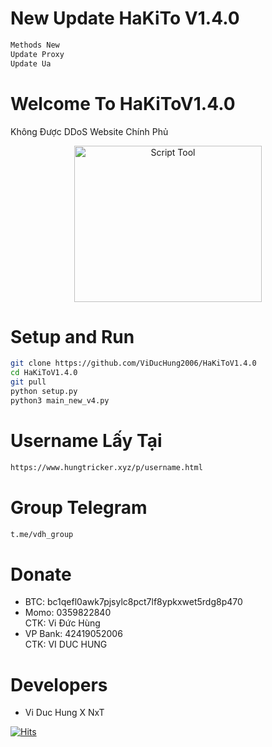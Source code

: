 # New Update HaKiTo V1.4.0
```sh
Methods New
Update Proxy
Update Ua
```
# Welcome To HaKiToV1.4.0
Không Được DDoS Website Chính Phủ<p align="center"><img src="https://i.imgur.com/kaQdEUB.jpg" width="300" height="250" alt="Script Tool"></p> 
# Setup and Run
```sh
git clone https://github.com/ViDucHung2006/HaKiToV1.4.0
cd HaKiToV1.4.0
git pull
python setup.py
python3 main_new_v4.py
```
# Username Lấy Tại
```sh
https://www.hungtricker.xyz/p/username.html
```
# Group Telegram
```sh
t.me/vdh_group
```
# Donate
* BTC: bc1qefl0awk7pjsylc8pct7lf8ypkxwet5rdg8p470
* Momo: 0359822840 <br>
CTK: Vi Đức Hùng 
* VP Bank: 42419052006 <br>
CTK: VI DUC HUNG 
# Developers
* Vi Duc Hung X NxT

[![Hits](https://hits.seeyoufarm.com/api/count/incr/badge.svg?url=https://github.com/ViDucHung2006/HaKiToV1.4.0hit-counter&count_bg=%230BD4FF&title_bg=%23525050&icon=github.svg&icon_color=%23000000&title=Views&edge_flat=true)](https://hits.seeyoufarm.com)



